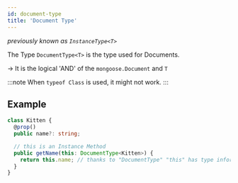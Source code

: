 ```yaml
---
id: document-type
title: 'Document Type'
---
```


*previously known as `InstanceType<T>`*

The Type `DocumentType<T>` is the type used for Documents.

-> It is the logical 'AND' of the `mongoose.Document` and `T`

:::note
When `typeof Class` is used, it might not work.
:::

## Example

```ts
class Kitten {
  @prop()
  public name?: string;

  // this is an Instance Method
  public getName(this: DocumentType<Kitten>) {
    return this.name; // thanks to "DocumentType" "this" has type information
  }
}
```

